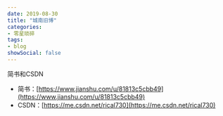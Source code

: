 ```yaml
---
date: 2019-08-30
title: "城南旧博"
categories:
- 零星琐碎
tags:
- blog
showSocial: false
---
```

简书和CSDN
<!--more-->
<!-- toc -->

 - 简书：[https://www.jianshu.com/u/81813c5cbb49](https://www.jianshu.com/u/81813c5cbb49)
 - CSDN：[https://me.csdn.net/rical730](https://me.csdn.net/rical730)